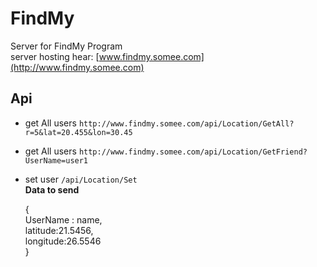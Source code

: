 # FindMy
Server for FindMy Program<br/>
    server hosting hear: [www.findmy.somee.com](http://www.findmy.somee.com)<br/>
## Api
* get All users
  `http://www.findmy.somee.com/api/Location/GetAll?r=5&lat=20.455&lon=30.45` <br />
* get All users
  `http://www.findmy.somee.com/api/Location/GetFriend?UserName=user1` <br />

* set user
  `/api/Location/Set` <br />
  **Data to send** <br />
  >
    { <br/>
      UserName : name, <br/>
      latitude:21.5456, <br/>
      longitude:26.5546 <br/>
    } <br/>
   
